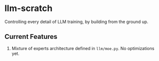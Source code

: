 # llm-scratch

Controlling every detail of LLM training, by building from the ground up.


## Current Features 

1. Mixture of experts architecture defined in `llm/moe.py`. No optimizations yet.